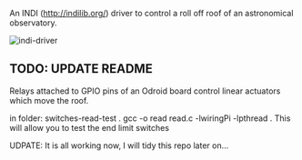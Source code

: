 An INDI (http://indilib.org/) driver to control a roll off roof of an astronomical observatory.

![indi-driver](https://raw.githubusercontent.com/dokeeffe/odroid-indi-roof/master/docs/indi-driver.png)

## TODO: UPDATE README

Relays attached to GPIO pins of an Odroid board control linear actuators which move the roof.

in folder: switches-read-test .
gcc -o read read.c -lwiringPi -lpthread .
This will allow you to test the end limit switches


UDPATE:
It is all working now, I will tidy this repo later on...
